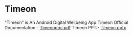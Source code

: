 
# Timeon
"Timeon" is An Android Digital Wellbeing App
Timeon Official Documentation:-
[Timeondoc.pdf](https://github.com/vedantlaheri/Timeon/files/12130802/Timeondoc.pdf)
Timeon PPT:-
[Timeon.pptx](https://github.com/vedantlaheri/Timeon/files/12130803/Timeon.pptx)



